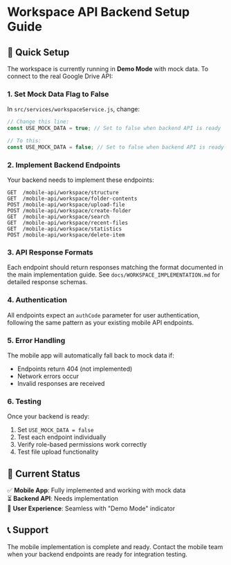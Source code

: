 # Workspace API Backend Setup Guide

## 🚀 Quick Setup

The workspace is currently running in **Demo Mode** with mock data. To connect to the real Google Drive API:

### 1. Set Mock Data Flag to False

In `src/services/workspaceService.js`, change:

```javascript
// Change this line:
const USE_MOCK_DATA = true; // Set to false when backend API is ready

// To this:
const USE_MOCK_DATA = false; // Set to false when backend API is ready
```

### 2. Implement Backend Endpoints

Your backend needs to implement these endpoints:

```
GET  /mobile-api/workspace/structure
GET  /mobile-api/workspace/folder-contents
POST /mobile-api/workspace/upload-file
POST /mobile-api/workspace/create-folder
GET  /mobile-api/workspace/search
GET  /mobile-api/workspace/recent-files
GET  /mobile-api/workspace/statistics
POST /mobile-api/workspace/delete-item
```

### 3. API Response Formats

Each endpoint should return responses matching the format documented in the main implementation guide. See `docs/WORKSPACE_IMPLEMENTATION.md` for detailed response schemas.

### 4. Authentication

All endpoints expect an `authCode` parameter for user authentication, following the same pattern as your existing mobile API endpoints.

### 5. Error Handling

The mobile app will automatically fall back to mock data if:
- Endpoints return 404 (not implemented)
- Network errors occur
- Invalid responses are received

### 6. Testing

Once your backend is ready:
1. Set `USE_MOCK_DATA = false`
2. Test each endpoint individually
3. Verify role-based permissions work correctly
4. Test file upload functionality

## 🔧 Current Status

✅ **Mobile App**: Fully implemented and working with mock data  
⏳ **Backend API**: Needs implementation  
📱 **User Experience**: Seamless with "Demo Mode" indicator  

## 📞 Support

The mobile implementation is complete and ready. Contact the mobile team when your backend endpoints are ready for integration testing.
